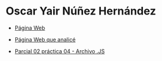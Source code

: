 # Oscar Yair Núñez Hernández

- [Página Web](https://ozcardev.github.io/MyWebPage/)

- [Página Web que analicé](https://www.playstation.com/es-mx/games/nba-2k/)

- [Parcial 02 práctica 04 - Archivo .JS](./js/Parcial02Práctica04.js)

